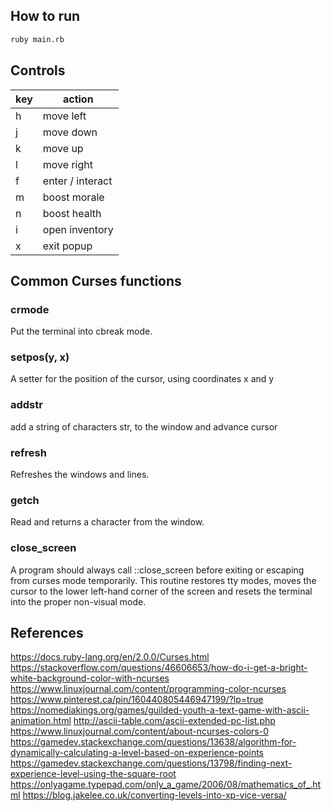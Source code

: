 ## How to run

```sh
ruby main.rb
```

## Controls

| key | action |
|---|---|
| h |  move left |
| j |  move down |
| k |  move up |
| l |  move right |
| f | enter / interact |
| m | boost morale |
| n | boost health |
| i | open inventory |
| x | exit popup |

## Common Curses functions
### crmode
Put the terminal into cbreak mode.

### setpos(y, x)
A setter for the position of the cursor, using coordinates x and y

### addstr
add a string of characters str, to the window and advance cursor

### refresh
Refreshes the windows and lines.

### getch
Read and returns a character from the window.

### close_screen

A program should always call ::close_screen before exiting or escaping from curses mode temporarily. This routine restores tty modes, moves the cursor to the lower left-hand corner of the screen and resets the terminal into the proper non-visual mode.

## References
https://docs.ruby-lang.org/en/2.0.0/Curses.html
https://stackoverflow.com/questions/46606653/how-do-i-get-a-bright-white-background-color-with-ncurses
https://www.linuxjournal.com/content/programming-color-ncurses
https://www.pinterest.ca/pin/160440805446947199/?lp=true
https://nomediakings.org/games/guilded-youth-a-text-game-with-ascii-animation.html
http://ascii-table.com/ascii-extended-pc-list.php
https://www.linuxjournal.com/content/about-ncurses-colors-0
https://gamedev.stackexchange.com/questions/13638/algorithm-for-dynamically-calculating-a-level-based-on-experience-points
https://gamedev.stackexchange.com/questions/13798/finding-next-experience-level-using-the-square-root
https://onlyagame.typepad.com/only_a_game/2006/08/mathematics_of_.html
https://blog.jakelee.co.uk/converting-levels-into-xp-vice-versa/